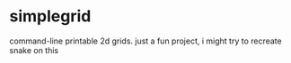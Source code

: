 # simplegrid

command-line printable 2d grids. just a fun project, i might try to recreate snake on this
